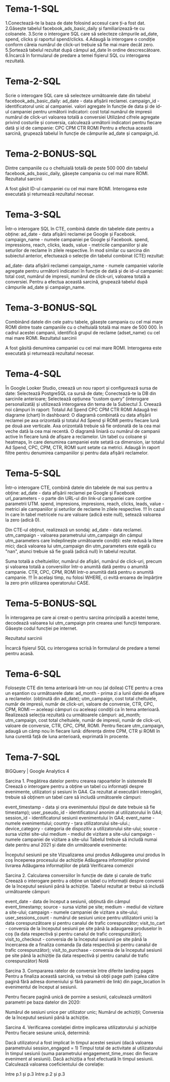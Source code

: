 # Tema-1-SQL

1.Conectează-te la baza de date folosind accesul care ți-a fost dat.
2.Găsește tabelul facebook_ads_basic_daily și familiarizează-te cu coloanele.
3.Scrie o interogare SQL care să selecteze câmpurile ad_date, spend, clicks și raportul spend/clicks.
4.Adaugă la interogare o condiție conform căreia numărul de click-uri trebuie să fie mai mare decât zero.
5.Sortează tabelul rezultat după câmpul ad_date în ordine descrescătoare.
6.Încarcă în formularul de predare a temei fișierul SQL cu interogarea rezultată.  


# Tema-2-SQL

Scrie o interogare SQL care să selecteze următoarele date din tabelul facebook_ads_basic_daily:
ad_date - data afișării reclamei.
campaign_id - identificatorul unic al campaniei.
valori agregate în funcție de data și de id-ul campaniei pentru următorii indicatori:
cost total
numărul de impresii
numărul de click-uri
valoarea totală a conversiei
Utilizând cifrele agregate privind costurile și conversia, calculează următorii indicatori pentru fiecare dată și id de campanie:
CPC
CPM
CTR
ROMI
Pentru a efectua această sarcină, grupează tabelul în funcție de câmpurile ad_date și campaign_id.

# Tema-2-BONUS-SQL 
Dintre campaniile cu o cheltuială totală de peste 500 000 din tabelul facebook_ads_basic_daily, găsește campania cu cel mai mare ROMI.
Rezultatul sarcinii

A fost găsit ID-ul campaniei cu cel mai mare ROMI.
Interogarea este executată și returnează rezultatul necesar.

# Tema-3-SQL

Într-o interogare SQL în CTE, combină datele din tabelele date pentru a obține:
ad_date - data afișării reclamei pe Google și Facebook.
campaign_name - numele campaniei pe Google și Facebook.
spend, impressions, reach, clicks, leads, value - metricile campaniilor și ale seturilor de reclame în zilele respective.
În mod similar cu sarcina din subiectul anterior, efectuează o selecție din tabelul combinat (CTE) rezultat:

ad_date- data afișării reclamei
campaign_name - numele campaniei
valorile agregate pentru următorii indicatori în funcție de dată și de id-ul campaniei:
total cost,
numărul de impresii,
numărul de click-uri,
valoarea totală a conversiei.
Pentru a efectua această sarcină, grupează tabelul după câmpurile ad_date și campaign_name.

# Tema-3-BONUS-SQL 
Combinând datele din cele patru tabele, găsește campania cu cel mai mare ROMI dintre toate campaniile cu o cheltuială totală mai mare de 500 000.
În cadrul acestei campanii, identifică grupul de reclame (adset_name) cu cel mai mare ROMI.
Rezultatul sarcinii

A fost găsită denumirea campaniei cu cel mai mare ROMI.
Interogarea este executată și returnează rezultatul necesar.

# Tema-4-SQL

În Google Looker Studio, creează un nou raport și configurează sursa de date:
Selectează PostgreSQL ca sursă de date;
Conectează-te la DB din sarcinile anterioare;
Selectează opțiunea “custom query” (interogare personalizată) și utilizează interogarea din tema de la Subiectul 3.
Creează noi câmpuri în raport:
Totalul Ad Spend
CPC
CPM
CTR
ROMI
Adaugă trei diagrame (chart) în dashboard:
O diagramă combinată cu data afișării reclamei pe axa orizontală și totalul Ad Spend și ROMI pentru fiecare lună pe două axe verticale. Axa orizontală trebuie să fie ordonată de la cea mai veche dată la cea mai recentă.
O diagramă liniară cu numărul de campanii active în fiecare lună de afișare a reclamelor.
Un tabel cu coloane și heatmaps, în care denumirea campaniei este setată ca dimension, iar totalul Ad Spend, CPC, CPM, CTR, ROMI sunt setate ca metrici.
Adaugă în raport filtre pentru denumirea campaniilor și pentru data afișării reclamelor.

# Tema-5-SQL

Într-o interogare CTE, combină datele din tabelele de mai sus pentru a obține:
ad_date - data afișării reclamei pe Google și Facebook
url_parameters - o parte din URL-ul din link-ul campaniei care conține parametrii UTM.
spend, impresions, impresions, reach, clicks, leads, value - metrici ale campaniilor și seturilor de reclame în zilele respective.
!!! În cazul în care în tabel metricele nu are valoare (adică este null), setează valoarea la zero (adică 0).

Din CTE-ul obținut, realizează un sondaj:
ad_date - data reclamei.
utm_campaign - valoarea parametrului utm_campaign din câmpul utm_parameters care îndeplinește următoarele condiții:
este redusă la litere mici;
dacă valoarea lui utm_campaign din utm_parameters este egală cu "nan", atunci trebuie să fie goală (adică null) în tabelul rezultat.


Suma totală a cheltuielilor, numărul de afișări, numărul de click-uri, precum și valoarea totală a conversiilor într-o anumită dată pentru o anumită campanie.
CTR, CPC, CPM, ROMI într-o anumită dată pentru o anumită campanie.
!!! În același timp, nu folosi WHERE, ci evită eroarea de împărțire la zero prin utilizarea operatorului CASE.

# Tema-5-BONUS-SQL 
În interogarea pe care ai creat-o pentru sarcina principală a acestei teme, decodează valoarea lui utm_campaign prin crearea unei funcții temporare. Găsește codul funcției pe internet.

Rezultatul sarcinii

Încarcă fișierul SQL cu interogarea scrisă în formularul de predare a temei pentru acasă.

# Tema-6-SQL

Folosește CTE din tema anterioară într-un nou (al doilea) CTE pentru a crea un eșantion cu următoarele date:
ad_month - prima zi a lunii datei de afișare a reclamelor. (obținută din ad_date);
utm_campaign, cost total cheltuiele, număr de impresii, număr de click-uri, valoare de conversie, CTR, CPC, CPM, ROMI — aceleași câmpuri cu aceleași condiții ca în tema anterioară.
Realizează selecția rezultată cu următoarele câmpuri:
ad_month;
utm_campaign, cost total cheltuiele, număr de impresii, număr de click-uri, valoare de conversie, CTR, CPC, CPM, ROMI.
Pentru fiecare utm_campaign, adaugă un câmp nou în fiecare lună: diferența dintre CPM, CTR și ROMI în luna curentă față de luna anterioară, exprimată în procente.

# Tema-7-SQL
BIGQuery |  Google Analytics 4 

Sarcina 1. Pregătirea datelor pentru crearea rapoartelor în sistemele BI
Creează o interogare pentru a obține un tabel cu informații despre evenimente, utilizatori și sesiuni în GA4. Ca rezultat al executării interogării, trebuie să obținem un tabel care să includă următoarele câmpuri:

event_timestamp - data și ora evenimentului (tipul de date trebuie să fie timestamp);
user_pseudo_id - identificatorul anonim al utilizatorului în GA4;
session_id - identificatorul sesiunii evenimentului în GA4;
event_name - numele evenimentului;
country - țara utilizatorului site-ului.;
device_category - categoria de dispozitiv a utilizatorului site-ului;
source - sursa vizitei site-ului
medium - mediul de vizitare a site-ului
campaign - numele campaniei de vizitare a site-ului
Tabelul trebuie să includă numai date pentru anul 2021 și date din următoarele evenimente:

Începutul sesiunii pe site
Vizualizarea unui produs
Adăugarea unui produs în coș
Începerea procesului de achiziție
Adăugarea informațiilor privind livrarea
Adăugarea informațiilor de plată
Verificarea comenzii

Sarcina 2. Calcularea conversiilor în funcție de date și canale de trafic
Creează o interogare pentru a obține un tabel cu informații despre conversii de la începutul sesiunii până la achiziție. Tabelul rezultat ar trebui să includă următoarele câmpuri:

event_date - data de început a sesiunii, obținută din câmpul event_timestamp;
source - sursa vizitei pe site;
medium - mediul de vizitare a site-ului;
campaign - numele campaniei de vizitare a site-ului;
user_sessions_count - numărul de sesiuni unice pentru utilizatorii unici la data corespunzătoare și pentru canalul de trafic corespunzător;
visit_to_cart - conversia de la începutul sesiunii pe site până la adaugarea produselor în coș (la data respectivă și pentru canalul de trafic corespunzător);
visit_to_checkout - conversia de la începutul sesiunii pe site până la încercarea de a finaliza comanda (la data respectivă și pentru canalul de trafic corespunzător);
visit_to_purchase - conversia de la începutul sesiunii pe site până la achiziție (la data respectivă și pentru canalul de trafic corespunzător)
Notă

Sarcina 3. Compararea ratelor de conversie între diferite landing pages
Pentru a finaliza această sarcină, va trebui să obții page path (calea către pagină fără adresa domeniului și fără parametrii de link) din page_location în evenimentul de început al sesiunii.

Pentru fiecare pagină unică de pornire a sesiunii, calculează următorii parametri pe baza datelor din 2020:

Numărul de sesiuni unice per utilizator unic;
Numărul de achiziții;
Conversia de la începutul sesiunii până la achiziție.

Sarcina 4. Verificarea corelației dintre implicarea utilizatorului și achiziție
Pentru fiecare sesiune unică, determină:

Dacă utilizatorul a fost implicat în timpul acestei sesiuni (dacă valoarea parametrului session_engaged = 1)
Timpul total de activitate al utilizatorului în timpul sesiunii (suma parametrului engagement_time_msec din fiecare eveniment al sesiunii).
Dacă achiziția a fost efectuată în timpul sesiunii.
Calculează valoarea coeficientului de corelație:

între p.1 și p.3
între p.2 și p.3
